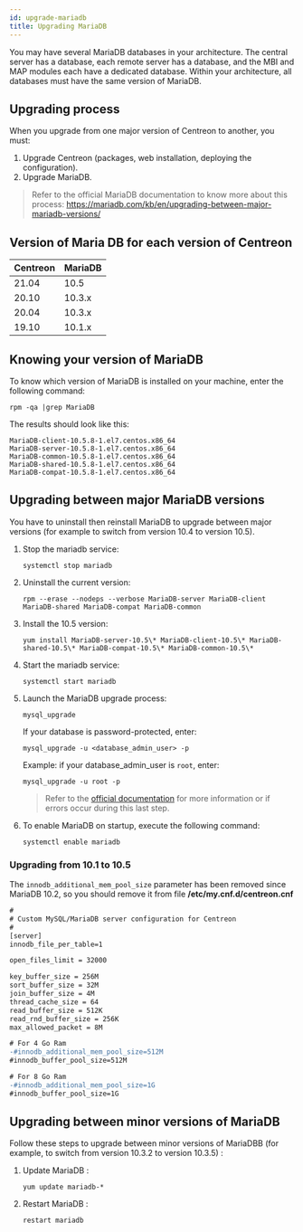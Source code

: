 ```yaml
---
id: upgrade-mariadb
title: Upgrading MariaDB
---
```


You may have several MariaDB databases in your architecture. The central server has a database, each remote server has a database, 
and the MBI and MAP modules each have a dedicated database. Within your architecture, all databases must have the same version of MariaDB.

## Upgrading process

When you upgrade from one major version of Centreon to another, you must:
1. Upgrade Centreon (packages, web installation, deploying the configuration).
2. Upgrade MariaDB.

> Refer to the official MariaDB documentation to know more about this process:
> https://mariadb.com/kb/en/upgrading-between-major-mariadb-versions/

## Version of Maria DB for each version of Centreon

| Centreon | MariaDB |
|----------|---------|
| 21.04    | 10.5    |
| 20.10    | 10.3.x  |
| 20.04    | 10.3.x  |
| 19.10    | 10.1.x  |

## Knowing your version of MariaDB

To know which version of MariaDB is installed on your machine, enter the following command:

```
rpm -qa |grep MariaDB
```

The results should look like this:

```shell
MariaDB-client-10.5.8-1.el7.centos.x86_64
MariaDB-server-10.5.8-1.el7.centos.x86_64
MariaDB-common-10.5.8-1.el7.centos.x86_64
MariaDB-shared-10.5.8-1.el7.centos.x86_64
MariaDB-compat-10.5.8-1.el7.centos.x86_64
```

## Upgrading between major MariaDB versions

You have to uninstall then reinstall MariaDB to upgrade between major versions (for example to switch from version 10.4 to version 10.5).

1. Stop the mariadb service:

    ```shell
    systemctl stop mariadb
    ```

2. Uninstall the current version:

    ```shell
    rpm --erase --nodeps --verbose MariaDB-server MariaDB-client MariaDB-shared MariaDB-compat MariaDB-common
    ```

3. Install the 10.5 version:

    ```shell
    yum install MariaDB-server-10.5\* MariaDB-client-10.5\* MariaDB-shared-10.5\* MariaDB-compat-10.5\* MariaDB-common-10.5\*
    ```

4. Start the mariadb service:

    ```shell
    systemctl start mariadb
    ```

5. Launch the MariaDB upgrade process:

    ```shell
    mysql_upgrade
    ```

    If your database is password-protected, enter:

    ```shell
    mysql_upgrade -u <database_admin_user> -p
    ```

    Example: if your database_admin_user is `root`, enter:

    ```
    mysql_upgrade -u root -p
    ```

    > Refer to the [official documentation](https://mariadb.com/kb/en/mysql_upgrade/)
    > for more information or if errors occur during this last step.

6. To enable MariaDB on startup, execute the following command:

    ```shell
    systemctl enable mariadb
    ```

### Upgrading from 10.1 to 10.5

The `innodb_additional_mem_pool_size` parameter has been removed since MariaDB 10.2,
so you should remove it from file **/etc/my.cnf.d/centreon.cnf**

```diff
#
# Custom MySQL/MariaDB server configuration for Centreon
#
[server]
innodb_file_per_table=1

open_files_limit = 32000

key_buffer_size = 256M
sort_buffer_size = 32M
join_buffer_size = 4M
thread_cache_size = 64
read_buffer_size = 512K
read_rnd_buffer_size = 256K
max_allowed_packet = 8M

# For 4 Go Ram
-#innodb_additional_mem_pool_size=512M
#innodb_buffer_pool_size=512M

# For 8 Go Ram
-#innodb_additional_mem_pool_size=1G
#innodb_buffer_pool_size=1G
```

## Upgrading between minor versions of MariaDB

Follow these steps to upgrade between minor versions of MariaDBB (for example, to switch from version 10.3.2 to version 10.3.5) : 

1. Update MariaDB :

    ```
    yum update mariadb-*
    ```

2. Restart MariaDB :

    ```
    restart mariadb
    ```
